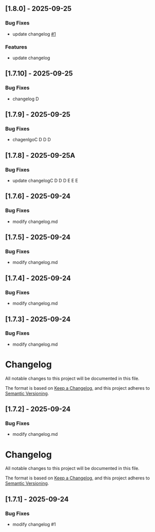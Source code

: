 ## [1.8.0] - 2025-09-25

### Bug Fixes
- update changelog [#1](https://github.com/salween/semantic-release-demo/issues/1)
### Features
- update changelog

## [1.7.10] - 2025-09-25

### Bug Fixes
- changelog
D

## [1.7.9] - 2025-09-25
### Bug Fixes
- chagenlgoC
D
D
D

## [1.7.8] - 2025-09-25A
### Bug Fixes
- update changelogC
D
D
D
E
E
E

## [1.7.6] - 2025-09-24

### Bug Fixes
- modify changelog.md

## [1.7.5] - 2025-09-24

### Bug Fixes
- modify changelog.md

## [1.7.4] - 2025-09-24

### Bug Fixes
- modify changelog.md

## [1.7.3] - 2025-09-24

### Bug Fixes
- modify changelog.md

# Changelog

All notable changes to this project will be documented in this file.

The format is based on [Keep a Changelog](https://keepachangelog.com/en/1.1.0/),
and this project adheres to [Semantic Versioning](https://semver.org/spec/v2.0.0.html).




## [1.7.2] - 2025-09-24

### Bug Fixes
- modify changelog.md

# Changelog

All notable changes to this project will be documented in this file.

The format is based on [Keep a Changelog](https://keepachangelog.com/en/1.1.0/),
and this project adheres to [Semantic Versioning](https://semver.org/spec/v2.0.0.html).




## [1.7.1] - 2025-09-24

### Bug Fixes
- modify changelog #1
